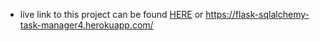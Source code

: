 *  live link to this project can be found [HERE](https://flask-sqlalchemy-task-manager4.herokuapp.com/) or https://flask-sqlalchemy-task-manager4.herokuapp.com/

